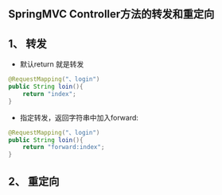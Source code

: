 ## SpringMVC Controller方法的转发和重定向

## 1、 转发

* 默认return 就是转发

```java
@RequestMapping("、login")
public String loin(){
    return "index";
}
```

* 指定转发，返回字符串中加入forward:

```java
@RequestMapping("、login")
public String loin(){
    return "forward:index";
}
```



## 2、 重定向

